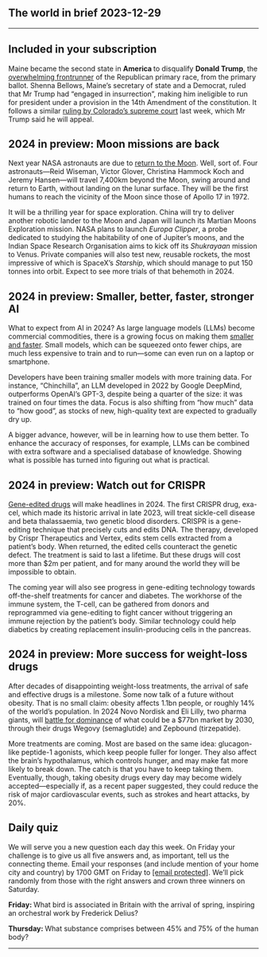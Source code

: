 ## The world in brief 2023-12-29

----------

## Included in your subscription



Maine became the second state in <strong>America </strong>to disqualify <strong>Donald Trump</strong>, the [overwhelming frontrunner](https://www.economist.com/interactive/2024-republican-primaries-tracker) of the Republican primary race, from the primary ballot. Shenna Bellows, Maine’s secretary of state and a Democrat, ruled that Mr Trump had “engaged in insurrection”, making him ineligible to run for president under a provision in the 14th Amendment of the constitution. It follows a similar [ruling by Colorado’s supreme court](https://www.economist.com/the-economist-explains/2023/09/20/could-the-14th-amendment-bar-donald-trump-from-becoming-president-again) last week, which Mr Trump said he will appeal. 

## 2024 in preview: Moon missions are back

Next year NASA astronauts are due to [return to the Moon](https://www.economist.com/the-world-ahead/2023/11/13/astronauts-are-returning-to-the-moonwell-sort-of). Well, sort of. Four astronauts—Reid Wiseman, Victor Glover, Christina Hammock Koch and Jeremy Hansen—will travel 7,400km beyond the Moon, swing around and return to Earth, without landing on the lunar surface. They will be the first humans to reach the vicinity of the Moon since those of Apollo 17 in 1972. 

It will be a thrilling year for space exploration. China will try to deliver another robotic lander to the Moon and Japan will launch its Martian Moons Exploration mission. NASA plans to launch <em>Europa Clipper</em>, a probe dedicated to studying the habitability of one of Jupiter’s moons, and the Indian Space Research Organisation aims to kick off its <em>Shukrayaan </em>mission to Venus. Private companies will also test new, reusable rockets, the most impressive of which is SpaceX’s <em>Starship</em>, which should manage to put 150 tonnes into orbit. Expect to see more trials of that behemoth in 2024.

## 2024 in preview: Smaller, better, faster, stronger AI

What to expect from AI in 2024? As large language models (LLMs) become commercial commodities, there is a growing focus on making them [smaller and faster](https://www.economist.com/the-world-ahead/2023/11/13/ai-models-will-become-smaller-and-faster). Small models, which can be squeezed onto fewer chips, are much less expensive to train and to run—some can even run on a laptop or smartphone.

Developers have been training smaller models with more training data. For instance, “Chinchilla”, an LLM developed in 2022 by Google DeepMind, outperforms OpenAI’s GPT-3, despite being a quarter of the size: it was trained on four times the data. Focus is also shifting from “how much” data to “how good”, as stocks of new, high-quality text are expected to gradually dry up. 

A bigger advance, however, will be in learning how to use them better. To enhance the accuracy of responses, for example, LLMs can be combined with extra software and a specialised database of knowledge. Showing what is possible has turned into figuring out what is practical.

## 2024 in preview: Watch out for CRISPR

[Gene-edited drugs](https://www.economist.com/the-world-ahead/2023/11/13/new-medical-treatments-will-use-genetic-scissors-and-other-clever-tricks) will make headlines in 2024. The first CRISPR drug, exa-cel, which made its historic arrival in late 2023, will treat sickle-cell disease and beta thalassaemia, two genetic blood disorders. CRISPR is a gene-editing technique that precisely cuts and edits DNA. The therapy, developed by Crispr Therapeutics and Vertex, edits stem cells extracted from a patient’s body. When returned, the edited cells counteract the genetic defect. The treatment is said to last a lifetime. But these drugs will cost more than $2m per patient, and for many around the world they will be impossible to obtain. 

The coming year will also see progress in gene-editing technology towards off-the-shelf treatments for cancer and diabetes. The workhorse of the immune system, the T-cell, can be gathered from donors and reprogrammed via gene-editing to fight cancer without triggering an immune rejection by the patient’s body. Similar technology could help diabetics by creating replacement insulin-producing cells in the pancreas.

## 2024 in preview: More success for weight-loss drugs

After decades of disappointing weight-loss treatments, the arrival of safe and effective drugs is a milestone. Some now talk of a future without obesity. That is no small claim: obesity affects 1.1bn people, or roughly 14% of the world’s population. In 2024 Novo Nordisk and Eli Lilly, two pharma giants, will [battle for dominance](https://www.economist.com/the-world-ahead/2023/11/13/expect-a-bumper-year-for-weight-loss-drugs) of what could be a $77bn market by 2030, through their drugs Wegovy (semaglutide) and Zepbound (tirzepatide). 

More treatments are coming. Most are based on the same idea: glucagon-like peptide-1 agonists, which keep people fuller for longer. They also affect the brain’s hypothalamus, which controls hunger, and may make fat more likely to break down. The catch is that you have to keep taking them. Eventually, though, taking obesity drugs every day may become widely accepted—especially if, as a recent paper suggested, they could reduce the risk of major cardiovascular events, such as strokes and heart attacks, by 20%.

## Daily quiz

We will serve you a new question each day this week. On Friday your challenge is to give us all five answers and, as important, tell us the connecting theme. Email your responses (and include mention of your home city and country) by 1700 GMT on Friday to [<span class="__cf_email__" data-cfemail="8cddf9e5f6c9fffcfee9ffffe3cce9efe3e2e3e1e5fff8a2efe3e1">[email&#160;protected]</span>](https://mail.google.com/mail/?view=cm&amp;fs=1&amp;tf=1&amp;to=QuizEspresso@economist.com). We’ll pick randomly from those with the right answers and crown three winners on Saturday. 

<strong>Friday: </strong>What bird is associated in Britain with the arrival of spring, inspiring an orchestral work by Frederick Delius?

<strong>Thursday: </strong>What substance comprises between 45% and 75% of the human body?

----------
